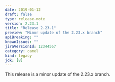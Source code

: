 ```yaml
---
date: 2019-01-12
draft: false 
type: release-note
version: 2.23.1
title: "Release 2.23.1"
preview: "Minor update of the 2.23.x branch"
apiBreaking: ""
knownIssues: ""
jiraVersionId: 12344567
category: camel
kind: legacy
jdk: [8]
---
```


This release is a minor update of the 2.23.x branch.
